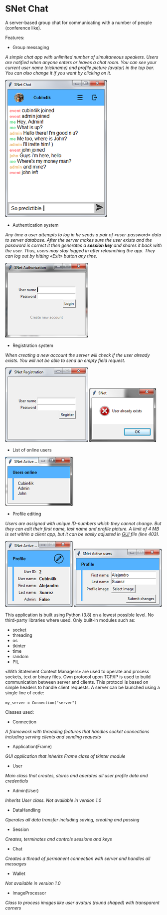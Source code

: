 # SNet Chat
A server-based group chat for communicating with a number of people (conference like).

Features:
* Group messaging

*A simple chat app with unlimited number of simultaneous speakers.
Users are notified when anyone enters or leaves a chat room.
You can see your current user name (nickname) and profile picture (avatar) in the top bar.
You can also change it if you want by clicking on it.*

![chat main window](screenshots/main_window_2.png)

* Authentication system

*Any time a user attempts to log in he sends a pair of «user-password» data to server database.
After the server makes sure the user exists and the password is correct it then generates a **session key** and shares it back with the user.
Thus, users may stay logged in after relaunching the app.
They can log out by hitting «Exit» button any time.*

![authorization](screenshots/authorization_from.png)

* Registration system

*When creating a new account the server will check if the user already exists.
You will not be able to send an empty field request.*

![registration](screenshots/registration_from.png)
![denial form](screenshots/denial_form.png)

* List of online users

![users online](screenshots/users_online.png)

* Profile editing

*Users are assigned with unique ID-numbers which they cannot change.
But they can edit their first name, last name and profile picture.
A limit of 4 MB is set within a client app, but it can be easily adjusted in [GUI](http://github.com/client_v10/gui.py) file (line 403).*

![profile](screenshots/profile_form.png)
![profile edit form](screenshots/profile_edit.png)

This application is built using Python (3.8) on a lowest possible level.
No third-party libraries where used. Only built-in modules such as:
* socket
* threading
* os
* tkinter
* time
* random
* PIL

«With Statement Context Managers» are used to operate and process sockets, text or binary files.
Own protocol upon TCP/IP is used to build communication between server and clients.
This protocol is based on simple headers to handle client requests.
A server can be launched using a single line of code:

`my_server = Connection("server")`

Classes used:
* Connection

*A framework with threading features that handles socket connections including serving clients and sending requests*

* Application(Frame)

*GUI application that inherits Frame class of tkinter module*

* User

*Main class that creates, stores and operates all user profile data and credentials*

* Admin(User)

*Inherits User class. Not available in version 1.0*

* DataHandling

*Operates all data transfer including saving, creating and passing*

* Session

*Creates, terminates and controls sessions and keys*

* Chat

*Creates a thread of permanent connection with server and handles all messages*

* Wallet

*Not available in version 1.0*

* ImageProcessor

*Class to process images like user avatars (round shaped) with transparent corners* 
